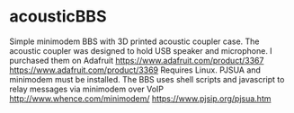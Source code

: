 # acousticBBS
Simple minimodem BBS with 3D printed acoustic coupler case.
The acoustic coupler was designed to hold USB speaker and microphone. I purchased them on Adafruit
https://www.adafruit.com/product/3367
https://www.adafruit.com/product/3369
Requires Linux. PJSUA and minimodem must be installed. The BBS uses shell scripts and javascript to relay messages via minimodem over VoIP
http://www.whence.com/minimodem/
https://www.pjsip.org/pjsua.htm
